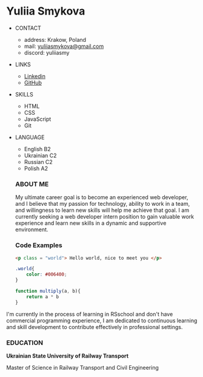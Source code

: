 # Yuliia Smykova

 * CONTACT
    * address: Krakow, Poland
    * mail: yuliiasmykova@gmail.com
    * discord: yuliiasmy


* LINKS
    * [Linkedin](www.linkedin.com/in/yuliia-smykova)
    * [GitHub](https://github.com/yuliiasmy)

* SKILLS
    * HTML
    * CSS
    * JavaScript
    * Git

* LANGUAGE
    * English B2
    * Ukrainian C2
    * Russian C2
    * Polish A2


    ### ABOUT ME

    My ultimate career goal is to become an experienced web developer, and I believe that my passion for technology, ability to work in a team, and willingness to learn new skills will help me achieve that goal. I am currently seeking a web developer intern position to gain valuable work experience and learn new skills in a dynamic and supportive environment.

    ### Code Examples

    ```html
    <p class = "world"> Hello world, nice to meet you </p>
    ```

    ```css
    .world{
        color: #006400;
    }
    ```

    ```javascript
    function multiply(a, b){
        return a * b
    }
    ```

I'm currently in the process of learning in RSschool and don't have commercial programming experience, I am dedicated to continuous learning and skill development to contribute effectively in professional settings.

### EDUCATION

**Ukrainian State University of Railway Transport**

Master of Science in Railway Transport and Civil Engineering







